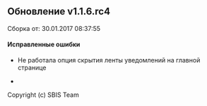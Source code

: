 ## Обновление v1.1.6.rc4

Сборка от: 30.01.2017 08:37:55

#### Исправленные ошибки

* Не работала опция скрытия ленты уведомлений на главной странице

-

Copyright (c) SBIS Team